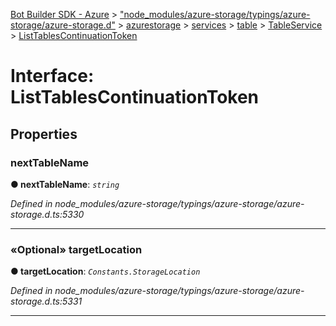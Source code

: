 [Bot Builder SDK - Azure](../README.md) > ["node_modules/azure-storage/typings/azure-storage/azure-storage.d"](../modules/_node_modules_azure_storage_typings_azure_storage_azure_storage_d_.md) > [azurestorage](../modules/_node_modules_azure_storage_typings_azure_storage_azure_storage_d_.azurestorage.md) > [services](../modules/_node_modules_azure_storage_typings_azure_storage_azure_storage_d_.azurestorage.services.md) > [table](../modules/_node_modules_azure_storage_typings_azure_storage_azure_storage_d_.azurestorage.services.table.md) > [TableService](../modules/_node_modules_azure_storage_typings_azure_storage_azure_storage_d_.azurestorage.services.table.tableservice.md) > [ListTablesContinuationToken](../interfaces/_node_modules_azure_storage_typings_azure_storage_azure_storage_d_.azurestorage.services.table.tableservice.listtablescontinuationtoken.md)



# Interface: ListTablesContinuationToken


## Properties
<a id="nexttablename"></a>

###  nextTableName

**●  nextTableName**:  *`string`* 

*Defined in node_modules/azure-storage/typings/azure-storage/azure-storage.d.ts:5330*





___

<a id="targetlocation"></a>

### «Optional» targetLocation

**●  targetLocation**:  *`Constants.StorageLocation`* 

*Defined in node_modules/azure-storage/typings/azure-storage/azure-storage.d.ts:5331*





___


